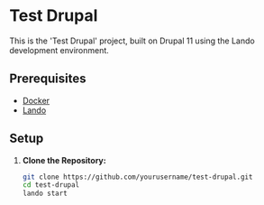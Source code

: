 # Test Drupal

This is the 'Test Drupal' project, built on Drupal 11 using the Lando development environment.

## Prerequisites

- [Docker](https://www.docker.com/)
- [Lando](https://lando.dev/)

## Setup

1. **Clone the Repository:**

   ```bash
   git clone https://github.com/yourusername/test-drupal.git
   cd test-drupal
   lando start
